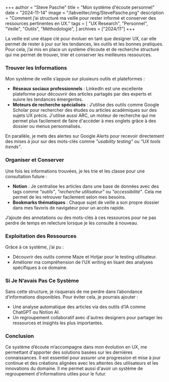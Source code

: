 +++
author = "Steve Pasche"
title = "Mon système d'écoute personnel"
date = "2024-11-14"
image = "/labveiltec/img/StevePasche.png"
description = "Comment j’ai structuré ma veille pour rester informé et conserver des ressources pertinentes en UX."
tags = [
    "UX Research",
    "Personnel",
    "Veille",
    "Outils",
    "Méthodologie", 
]
archives = ["2024/11"]
+++

La veille est une étape clé pour évoluer en tant que designer UX, car elle permet de rester à jour sur les tendances, les outils et les bonnes pratiques. Pour cela, j’ai mis en place un système d’écoute et de recherche structuré qui me permet de trouver, trier et conserver les meilleures ressources.  
<!--more-->

### Trouver les Informations  

Mon système de veille s’appuie sur plusieurs outils et plateformes :   
- **Réseaux sociaux professionnels** : LinkedIn est une excellente plateforme pour découvrir des articles partagés par des experts et suivre les tendances émergentes.  
- **Moteurs de recherche spécialisés** : J’utilise des outils comme Google Scholar pour rechercher des études ou articles académiques sur des sujets UX précis. J'utilise aussi ARC, un moteur de recherche qui me permet plus facilement de faire d'accéder à mes onglets grâce à des dossier ou menus personnalisés. 

En parallèle, je mets des alertes sur Google Alerts pour recevoir directement des mises à jour sur des mots-clés comme *"usability testing"* ou *"UX tools trends"*.  

### Organiser et Conserver  

Une fois les informations trouvées, je les trie et les classe pour une consultation future :  
- **Notion** : Je centralise les articles dans une base de données avec des tags comme *"outils"*, *"recherche utilisateur"* ou *"accessibilité"*. Cela me permet de les retrouver facilement selon mes besoins.  
- **Bookmarks thématiques** : Chaque sujet de veille a son propre dossier dans mes favoris de navigateur pour un accès rapide.  

J’ajoute des annotations ou des mots-clés à ces ressources pour ne pas perdre de temps en relecture lorsque je les consulte à nouveau.  

### Exploitation des Ressources  

Grâce à ce système, j’ai pu :  
- Découvrir des outils comme Maze et Hotjar pour le testing utilisateur. 
- Améliorer ma compréhension de l’UX writing en lisant des analyses spécifiques à ce domaine.  

### Si Je N’avais Pas Ce Système  

Sans cette structure, je risquerais de me perdre dans l’abondance d’informations disponibles. Pour éviter cela, je pourrais ajouter :  
- Une analyse automatique des articles via des outils d’IA comme ChatGPT ou Notion AI.  
- Un regroupement collaboratif avec d'autres designers pour partager les ressources et insights les plus importantes.  

### Conclusion  

Ce système d’écoute m’accompagne dans mon évolution en UX, me permettant d'apporter des solutions basées sur les dernières connaissances. Il est essentiel pour assurer une progression et mise à jour continue et des créations alignées avec les attentes des utilisateurs et les innovations du domaine. Il me permet aussi d'avoir un système de regroupement d'informations utiles pour le futur.  

